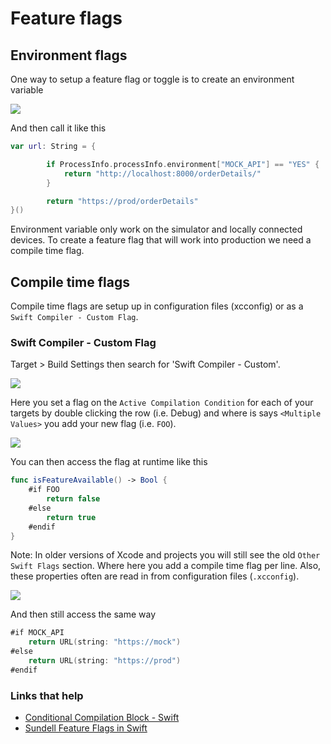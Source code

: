 # Feature flags

## Environment flags

One way to setup a feature flag or toggle is to create an environment variable

<img src="https://github.com/jrasmusson/ios-starter-kit/blob/master/howtos/images/environment-variable.png" />

And then call it like this

```swift
var url: String = {

        if ProcessInfo.processInfo.environment["MOCK_API"] == "YES" {
            return "http://localhost:8000/orderDetails/"
        }

        return "https://prod/orderDetails"
}()
```

Environment variable only work on the simulator and locally connected devices. To create a feature flag that will work into production we need a compile time flag.

## Compile time flags

Compile time flags are setup up in configuration files (xcconfig) or as a `Swift Compiler - Custom Flag`.

### Swift Compiler - Custom Flag

Target > Build Settings then search for 'Swift Compiler - Custom'.

<img src="https://github.com/jrasmusson/ios-starter-kit/blob/master/howtos/images/custom-flags.png" />

Here you set a flag on the `Active Compilation Condition` for each of your targets by double clicking the row (i.e. Debug) and where is says `<Multiple Values>` you add your new flag (i.e. `FOO`).

<img src="https://github.com/jrasmusson/ios-starter-kit/blob/master/howtos/images/compile-flag-foo.png" />

You can then access the flag at runtime like this

```swift
func isFeatureAvailable() -> Bool {
    #if FOO
        return false
    #else
        return true
    #endif
}
```

Note: In older versions of Xcode and projects you will still see the old `Other Swift Flags` section. Where here you add a compile time flag per line. Also, these properties often are read in from configuration files (`.xcconfig`).

<img src="https://github.com/jrasmusson/ios-starter-kit/blob/master/howtos/images/compile-flag-old-flag.png" />

And then still access the same way

```swift
#if MOCK_API
    return URL(string: "https://mock")
#else
    return URL(string: "https://prod")
#endif
```




### Links that help
- [Conditional Compilation Block - Swift](https://docs.swift.org/swift-book/ReferenceManual/Statements.html)
- [Sundell Feature Flags in Swift](https://medium.com/@johnsundell/feature-flags-in-swift-e99b11f5ca57)

